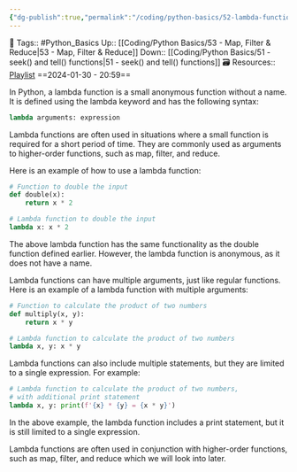 ```yaml
---
{"dg-publish":true,"permalink":"/coding/python-basics/52-lambda-functions/","dgPassFrontmatter":true,"noteIcon":"3","created":"2024-01-30T20:59:20.605+05:30","updated":"2024-01-31T20:04:12.104+05:30"}
---
```


🧶 Tags:: #Python_Basics 
Up:: [[Coding/Python Basics/53 - Map, Filter & Reduce\|53 - Map, Filter & Reduce]]
Down:: [[Coding/Python Basics/51 - seek() and tell() functions\|51 - seek() and tell() functions]]
🗃 Resources:: [Playlist](https://www.youtube.com/playlist?list=PLu0W_9lII9agwh1XjRt242xIpHhPT2llg)
==2024-01-30 - 20:59==

In Python, a lambda function is a small anonymous function without a name. It is defined using the lambda keyword and has the following syntax:
```python
lambda arguments: expression
```

Lambda functions are often used in situations where a small function is required for a short period of time. They are commonly used as arguments to higher-order functions, such as map, filter, and reduce.

Here is an example of how to use a lambda function:
```python
# Function to double the input
def double(x):
	return x * 2

# Lambda function to double the input
lambda x: x * 2
```

The above lambda function has the same functionality as the double function defined earlier. However, the lambda function is anonymous, as it does not have a name.

Lambda functions can have multiple arguments, just like regular functions. Here is an example of a lambda function with multiple arguments:
```python
# Function to calculate the product of two numbers
def multiply(x, y):
	return x * y

# Lambda function to calculate the product of two numbers
lambda x, y: x * y
```

Lambda functions can also include multiple statements, but they are limited to a single expression. For example:
```python
# Lambda function to calculate the product of two numbers,
# with additional print statement
lambda x, y: print(f'{x} * {y} = {x * y}')
```

In the above example, the lambda function includes a print statement, but it is still limited to a single expression.

Lambda functions are often used in conjunction with higher-order functions, such as map, filter, and reduce which we will look into later.